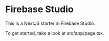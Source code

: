 # Firebase Studio

This is a NextJS starter in Firebase Studio.

To get started, take a look at src/app/page.tsx.
                                                                                                                                                                                                                                                                                                                                    